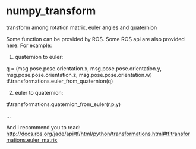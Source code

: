 # numpy_transform
transform among rotation matrix, euler angles and quaternion

Some function can be provided by ROS.
Some ROS api are also provided here:
For example:
1) quaternion to euler:

q = (msg.pose.pose.orientation.x,
     msg.pose.pose.orientation.y,
     msg.pose.pose.orientation.z,
     msg.pose.pose.orientation.w) 
tf.transformations.euler_from_quaternion(q)

2) euler to quaternion:

tf.transformations.quaternion_from_euler(r,p,y)

...

And i recommend you to read:
http://docs.ros.org/jade/api/tf/html/python/transformations.html#tf.transformations.euler_matrix

